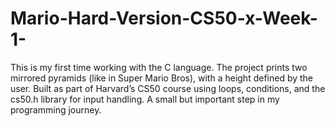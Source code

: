 # Mario-Hard-Version-CS50-x-Week-1-
This is my first time working with the C language.  The project prints two mirrored pyramids (like in Super Mario Bros), with a height defined by the user. Built as part of Harvard’s CS50 course using loops, conditions, and the cs50.h library for input handling. A small but important step in my programming journey.
